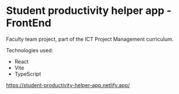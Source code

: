 # Student productivity helper app - FrontEnd
Faculty team project, part of the ICT Project Management curriculum.

Technologies used:
<ul>
  <li>React</li>
  <li>Vite</li>
  <li>TypeScript</li>
</ul> 

<a target="_blank">https://student-productivity-helper-app.netlify.app/</a>
